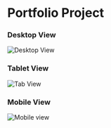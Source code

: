 # Portfolio Project 

### Desktop View
![Desktop View](https://user-images.githubusercontent.com/95222620/235281051-2a0121c2-5c73-4f84-ae94-8efa4f0f2594.png)

### Tablet View
![Tab View](https://user-images.githubusercontent.com/95222620/235281054-7e45b287-7204-453b-ac2d-eeb5f63a294f.png)

### Mobile View
![Mobile view](https://user-images.githubusercontent.com/95222620/235281056-4f564dcb-5e8b-4e31-9bb9-f41f99fcdd9f.png)
